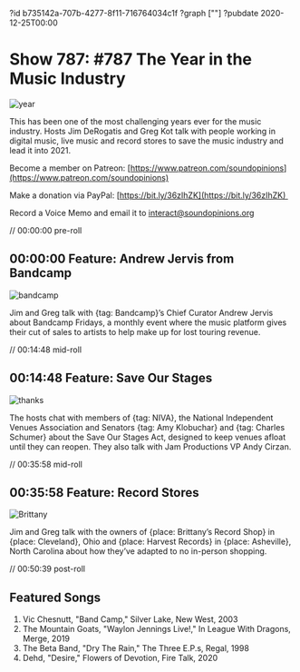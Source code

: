 ?id b735142a-707b-4277-8f11-716764034c1f
?graph [""]
?pubdate 2020-12-25T00:00
# Show 787: #787 The Year in the Music Industry
![year](https://static.soundopinions.org/images/2020/yearinmusic.jpeg)

This has been one of the most challenging years ever for the music industry. Hosts Jim DeRogatis and Greg Kot talk with people working in digital music, live music and record stores to save the music industry and lead it into 2021. 

Become a member on Patreon: [https://www.patreon.com/soundopinions](https://www.patreon.com/soundopinions)

Make a donation via PayPal: [https://bit.ly/36zIhZK](https://bit.ly/36zIhZK) 

Record a Voice Memo and email it to [interact@soundopinions.org](interact@soundopinions.org)


// 00:00:00 pre-roll


## 00:00:00 Feature: Andrew Jervis from Bandcamp
![bandcamp](https://static.soundopinions.org/images/2020/bandcamp.jpeg)

Jim and Greg talk with {tag: Bandcamp}’s Chief Curator Andrew Jervis about Bandcamp Fridays, a monthly event where the music platform gives their cut of sales to artists to help make up for lost touring revenue. 


// 00:14:48 mid-roll

## 00:14:48 Feature: Save Our Stages
![thanks](https://static.soundopinions.org/images/2020/thanks.jpeg)

The hosts chat with members of {tag: NIVA}, the National Independent Venues Association and Senators {tag: Amy Klobuchar} and {tag: Charles Schumer} about the Save Our Stages Act, designed to keep venues afloat until they can reopen. They also talk with Jam Productions VP Andy Cirzan.


// 00:35:58 mid-roll

## 00:35:58 Feature: Record Stores
![Brittany](https://static.soundopinions.org/images/2020/brittany.jpeg)

Jim and Greg talk with the owners of {place: Brittany’s Record Shop} in {place: Cleveland}, Ohio and {place: Harvest Records} in {place: Asheville}, North Carolina about how they’ve adapted to no in-person shopping. 


// 00:50:39 post-roll

## Featured Songs
1. Vic Chesnutt, "Band Camp," Silver Lake, New West, 2003
1. The Mountain Goats, "Waylon Jennings Live!," In League With Dragons, Merge, 2019
1. The Beta Band, "Dry The Rain," The Three E.P.s, Regal, 1998
1. Dehd, "Desire," Flowers of Devotion, Fire Talk, 2020
